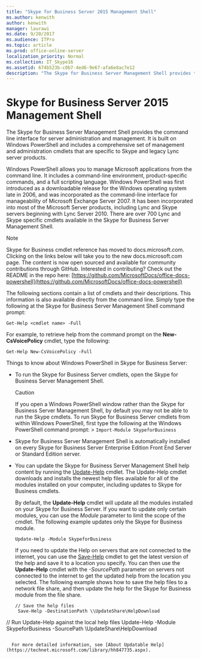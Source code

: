 ```yaml
---
title: "Skype for Business Server 2015 Management Shell"
ms.author: kenwith
author: kenwith
manager: laurawi
ms.date: 9/20/2017
ms.audience: ITPro
ms.topic: article
ms.prod: office-online-server
localization_priority: Normal
ms.collection: IT_Skype16
ms.assetid: 674b523b-c0b7-4ed6-9e67-afa6e8ac7e12
description: "The Skype for Business Server Management Shell provides the command line interface for server administration and management. It is built on Windows PowerShell and includes a comprehensive set of management and administration cmdlets that are specific to Skype and legacy Lync server products."
---
```


# Skype for Business Server 2015 Management Shell
 
The Skype for Business Server Management Shell provides the command line interface for server administration and management. It is built on Windows PowerShell and includes a comprehensive set of management and administration cmdlets that are specific to Skype and legacy Lync server products.
  
Windows PowerShell allows you to manage Microsoft applications from the command line. It includes a command-line environment, product-specific commands, and a full scripting language. Windows PowerShell was first introduced as a downloadable release for the Windows operating system late in 2006, and was incorporated as the command-line interface for manageability of Microsoft Exchange Server 2007. It has been incorporated into most of the Microsoft Server products, including Lync and Skype servers beginning with Lync Server 2010. There are over 700 Lync and Skype specific cmdlets available in the Skype for Business Server Management Shell.
  
> [!NOTE]
> Skype for Business cmdlet reference has moved to docs.microsoft.com. Clicking on the links below will take you to the new docs.microsoft.com page. The content is now open sourced and available for community contributions through GitHub. Interested in contributing? Check out the README in the repo here: [https://github.com/MicrosoftDocs/office-docs-powershell](https://github.com/MicrosoftDocs/office-docs-powershell)
  
The following sections contain a list of cmdlets and their descriptions. This information is also available directly from the command line. Simply type the following at the Skype for Business Server Management Shell command prompt:
  
```
Get-Help <cmdlet name> -Full
```

For example, to retrieve help from the command prompt on the **New-CsVoicePolicy** cmdlet, type the following:
  
```
Get-Help New-CsVoicePolicy -Full
```

Things to know about Windows PowerShell in Skype for Business Server:
  
- To run the Skype for Business Server cmdlets, open the Skype for Business Server Management Shell.
    
    > [!CAUTION]
    > If you open a Windows PowerShell window rather than the Skype for Business Server Management Shell, by default you may not be able to run the Skype cmdlets. To run Skype for Business Server cmdlets from within Windows PowerShell, first type the following at the Windows PowerShell command prompt: >  `Import-Module SkypeforBusiness`
  
- Skype for Business Server Management Shell is automatically installed on every Skype for Business Server Enterprise Edition Front End Server or Standard Edition server.
    
- You can update the Skype for Business Server Management Shell help content by running the [Update-Help](https://technet.microsoft.com/en-us/library/hh849720.aspx) cmdlet. The Update-Help cmdlet downloads and installs the newest help files available for all of the modules installed on your computer, including updates to Skype for Business cmdlets.
    
    By default, the **Update-Help** cmdlet will update all the modules installed on your Skype for Business Server. If you want to update only certain modules, you can use the _Module_ parameter to limit the scope of the cmdlet. The following example updates only the Skype for Business module.
    
  ```
  Update-Help -Module SkypeforBusiness
  ```

    If you need to update the Help on servers that are not connected to the internet, you can use the [Save-Help](https://technet.microsoft.com/en-us/library/hh849724.aspx) cmdlet to get the latest version of the help and save it to a location you specify. You can then use the **Update-Help** cmdlet with the _-SourcePath_ parameter on servers not connected to the internet to get the updated help from the location you selected. The following example shows how to save the help files to a network file share, and then update the help for the Skype for Business module from the file share.
    
  ```
  // Save the help files
   Save-Help -DestinationPath \\UpdateShare\HelpDownload
// Run Update-Help against the local help files
   Update-Help -Module SkypeforBusiness -SourcePath \\UpdateShare\HelpDownload
  ```

    For more detailed information, see [About Updatable Help](https://technet.microsoft.com/library/hh847735.aspx).
    

